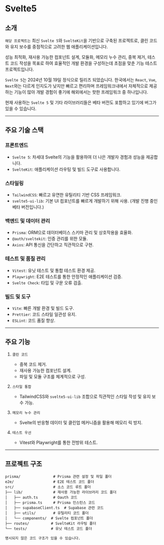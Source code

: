 # Svelte5

## 소개

`해당 프로젝트는` 최신 `Svelte 5`와 `SvelteKit`을 기반으로 구축된 프로젝트로, 클린 코드와 유지 보수를 중점적으로 고려한 웹 애플리케이션입니다.

성능 최적화, 재사용 가능한 컴포넌트 설계, 모듈화, 메모리 누수 관리, 중복 제거, 테스트 코드 작성을 목표로 하여 효율적인 개발 환경을 구성하는데 초점을 맞춘 기능 테스트 프로젝트입니다.

`Svelte 5`는 2024년 10월 19일 정식으로 릴리즈 되었습니다.
한국에서는 `React`, `Vue`, `Next`와는 다르게 인지도가 낮지만 빠르고 편리하며 프레임워크내에서 자체적으로 제공하는 기능이 많아 개발 경험이 좋기에 해외에서는 핫한 프레임워크 중 하나입니다.

현재 사용하는 `Svelte 5` 및 기타 라이브러리들은 베타 버전도 포함하고 있기에 버그가 있을 수 있습니다.

---

## 주요 기술 스택

### **프론트엔드**

- `Svelte 5`: 차세대 Svelte의 기능을 활용하여 더 나은 개발자 경험과 성능을 제공합니다.
- `SvelteKit`: 애플리케이션 라우팅 및 빌드 도구로 사용합니다.

### **스타일링**

- `TailwindCSS`: 빠르고 유연한 유틸리티 기반 CSS 프레임워크.
- `svelte5-ui-lib`: 기본 UI 컴포넌트를 빠르게 개발하기 위해 사용. (개발 진행 중인 베타 버전입니다.)

### **백엔드 및 데이터 관리**

- `Prisma`: ORM으로 데이터베이스 스키마 관리 및 상호작용을 효율화.
- `@auth/sveltekit`: 인증 관리를 위한 모듈.
- `Axios`: API 통신을 간단하고 직관적으로 구현.

### **테스트 및 품질 관리**

- `Vitest`: 유닛 테스트 및 통합 테스트 환경 제공.
- `Playwright`: E2E 테스트를 통한 안정적인 애플리케이션 검증.
- `Svelte Check`: 타입 및 구문 오류 검출.

### **빌드 및 도구**

- `Vite`: 빠른 개발 환경 및 빌드 도구.
- `Prettier`: 코드 스타일 일관성 유지.
- `ESLint`: 코드 품질 향상.

---

## 주요 기능

1. `클린 코드`

   - 중복 코드 제거.
   - 재사용 가능한 컴포넌트 설계.
   - 파일 및 모듈 구조를 체계적으로 구성.

2. `스타일 통합`

   - TailwindCSS와 `svelte5-ui-lib` 조합으로 직관적인 스타일 작성 및 유지 보수 가능.

3. `메모리 누수 관리`

   - Svelte의 반응형 데이터 및 클린업 메커니즘을 활용해 메모리 릭 방지.

4. `테스트 우선`
   - Vitest와 Playwright를 통한 전방위 테스트.

---

## 프로젝트 구조

```plaintext
prisma/               # Prisma 관련 설정 및 파일 폴더
e2e/                  # E2E 테스트 코드 폴더
src/                  # 소스 코드 루트 폴더
├── lib/              # 재사용 가능한 라이브러리 코드 폴더
│   ├── auth.ts       # Oauth 코드
│   ├── prisma.ts     # Prisma 인스턴스 코드
│   ├── supabaseClient.ts  # Supabase 관련 코드
│   ├── utils/        # 유틸리티 코드 폴더
│   └── components/  # Svelte 컴포넌트 폴더
├── routes/          # SvelteKit 라우팅 폴더
└── tests/           # 유닛 테스트 코드 폴더

명시되지 않은 코드 구조가 있을 수 있습니다.

